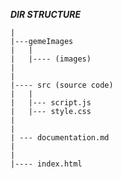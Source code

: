 ***DIR STRUCTURE***

    |
    |---gemeImages
    |   |
    |   |---- (images)
    |
    | 
    |---- src (source code) 
    |   |
    |   |--- script.js
    |   |--- style.css
    |
    |
    | --- documentation.md
    |
    |
    |---- index.html